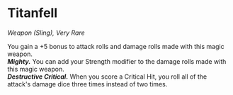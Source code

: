 # Titanfell
*Weapon (Sling), Very Rare*

You gain a +5 bonus to attack rolls and damage rolls made with this magic weapon.  
***Mighty.*** You can add your Strength modifier to the damage rolls made with this magic weapon.  
***Destructive Critical.*** When you score a Critical Hit, you roll all of the attack's damage dice three times instead of two times.